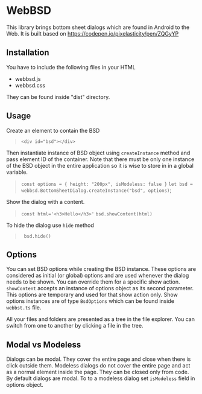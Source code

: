# WebBSD

This library brings bottom sheet dialogs which are found in Android to the Web.
It is built based on https://codepen.io/pixelasticity/pen/ZQGyYP

## Installation
You have to include the following files in your HTML
- webbsd.js
- webbsd.css

They can be found inside "dist" directory.

## Usage
Create an element to contain the BSD
> `<div id="bsd"></div>`

Then instantiate instance of BSD object using `createInstance` method and pass element ID of the container. Note that there must be only one instance of the BSD object in the entire application so it is wise to store in in a global variable.
>`const options = { height: "200px", isModeless: false }`
> `let bsd = webbsd.BottomSheetDialog.createInstance("bsd", options)`;

Show the dialog with a content.
> `const html='<h3>Hello</h3>'`
> `bsd.showContent(html)`
  
To hide the dialog use `hide` method
>` bsd.hide()`

## Options
You can set BSD options while creating the BSD instance. These options are considered as initial (or global) options and are used whenever the dialog needs to be shown. You can override them for a specific show action. `showContent` accepts an instance of options object as its second parameter. This options are temporary and used for that show action only.
Show options instances are of type `BsdOptions` which can be found inside `webbst.ts` file.

All your files and folders are presented as a tree in the file explorer. You can switch from one to another by clicking a file in the tree.

## Modal vs Modeless
Dialogs can be modal. They cover the entire page and close when there is click outside them.
Modeless dialogs do not cover the entire page and act as a normal element inside the page. They can be closed only from code.
By default dialogs are modal. To to a modeless dialog set `isModeless` field in options object.